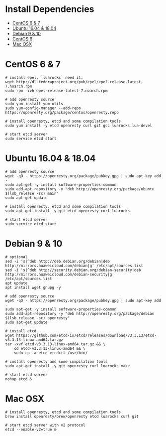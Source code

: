 # Install Dependencies

* [CentOS 6 & 7](#centos-6--7)
* [Ubuntu 16.04 & 18.04](#ubuntu-1604--1804)
* [Debian 9 & 10](#debian-9--10)
* [CentOS 6](#centos-6)
* [Mac OSX](#mac-osx)

CentOS 6 & 7
============

```shell
# install epel, `luarocks` need it.
wget http://dl.fedoraproject.org/pub/epel/epel-release-latest-7.noarch.rpm
sudo rpm -ivh epel-release-latest-7.noarch.rpm

# add openresty source
sudo yum install yum-utils
sudo yum-config-manager --add-repo https://openresty.org/package/centos/openresty.repo

# install openresty, etcd and some compilation tools
sudo yum install -y etcd openresty curl git gcc luarocks lua-devel

# start etcd server
sudo service etcd start
```

Ubuntu 16.04 & 18.04
====================

```shell
# add openresty source
wget -qO - https://openresty.org/package/pubkey.gpg | sudo apt-key add -
sudo apt-get -y install software-properties-common
sudo add-apt-repository -y "deb http://openresty.org/package/ubuntu $(lsb_release -sc) main"
sudo apt-get update

# install openresty, etcd and some compilation tools
sudo apt-get install -y git etcd openresty curl luarocks 

# start etcd server
sudo service etcd start
```

Debian 9 & 10
=============

```shell
# optional
sed -i 's|^deb http://deb.debian.org/debian|deb http://mirrors.huaweicloud.com/debian|g' /etc/apt/sources.list
sed -i 's|^deb http://security.debian.org/debian-security|deb http://mirrors.huaweicloud.com/debian-security|g' /etc/apt/sources.list
apt update
apt install wget gnupg -y

# add openresty source
wget -qO - https://openresty.org/package/pubkey.gpg | sudo apt-key add -
sudo apt-get -y install software-properties-common
sudo add-apt-repository -y "deb http://openresty.org/package/debian $(lsb_release -sc) openresty"
sudo apt-get update

# install etcd
wget https://github.com/etcd-io/etcd/releases/download/v3.3.13/etcd-v3.3.13-linux-amd64.tar.gz
tar -xvf etcd-v3.3.13-linux-amd64.tar.gz && \
    cd etcd-v3.3.13-linux-amd64 && \
    sudo cp -a etcd etcdctl /usr/bin/

# install openresty and some compilation tools
sudo apt-get install -y git openresty curl luarocks make

# start etcd server
nohup etcd &
```

Mac OSX
=======

```shell
# install openresty, etcd and some compilation tools
brew install openresty/brew/openresty etcd luarocks curl git

# start etcd server with v2 protocol
etcd --enable-v2=true &
```
